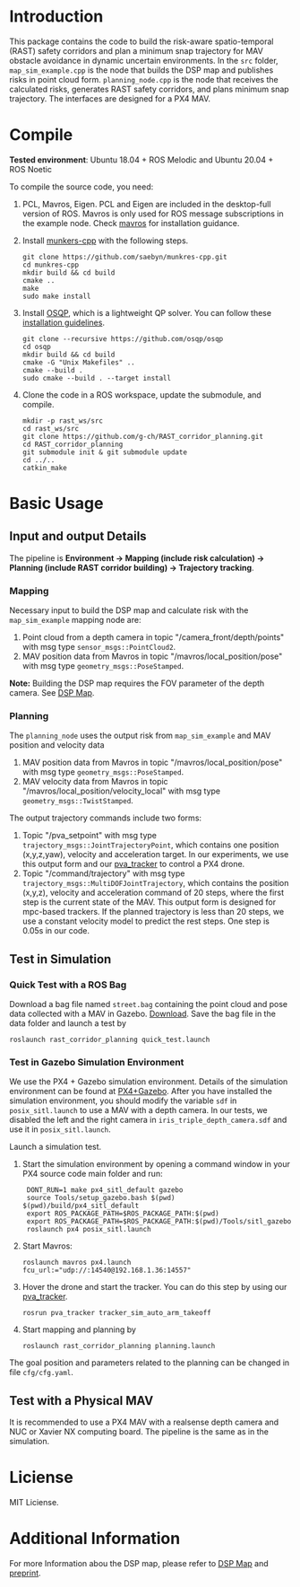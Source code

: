 
# Introduction
This package contains the code to build the risk-aware spatio-temporal (RAST) safety corridors and plan a minimum snap trajectory for MAV obstacle avoidance in dynamic uncertain environments. In the ``src`` folder, ``map_sim_example.cpp`` is the node that builds the DSP map and publishes risks in point cloud form. ``planning_node.cpp`` is the node that receives the calculated risks, generates RAST safety corridors, and plans minimum snap trajectory. The interfaces are designed for a PX4 MAV.


# Compile
__Tested environment__: Ubuntu 18.04 + ROS Melodic and Ubuntu 20.04 + ROS Noetic

To compile the source code, you need:
1. PCL, Mavros, Eigen. PCL and Eigen are included in the desktop-full version of ROS. Mavros is only used for ROS message subscriptions in the example node. Check [mavros](https://github.com/mavlink/mavros) for installation guidance.

2. Install [munkers-cpp](https://github.com/saebyn/munkres-cpp) with the following steps.
    ```
    git clone https://github.com/saebyn/munkres-cpp.git
    cd munkres-cpp
    mkdir build && cd build
    cmake ..
    make
    sudo make install
    ```
3. Install [OSQP](https://github.com/osqp/osqp), which is a lightweight QP solver. You can follow these [installation guidelines](https://osqp.org/docs/get_started/sources.html#build-the-binaries).
    ```
    git clone --recursive https://github.com/osqp/osqp
    cd osqp
    mkdir build && cd build
    cmake -G "Unix Makefiles" ..
    cmake --build .
    sudo cmake --build . --target install
    ```

4. Clone the code in a ROS workspace, update the submodule, and compile.
   ```
   mkdir -p rast_ws/src
   cd rast_ws/src
   git clone https://github.com/g-ch/RAST_corridor_planning.git
   cd RAST_corridor_planning
   git submodule init & git submodule update
   cd ../..
   catkin_make
   ```


# Basic Usage
## Input and output Details
The pipeline is __Environment -> Mapping (include risk calculation) -> Planning (include RAST corridor building) -> Trajectory tracking__.

### Mapping
Necessary input to build the DSP map and calculate risk with the ``map_sim_example`` mapping node are:
1) Point cloud from a depth camera in topic "/camera_front/depth/points" with msg type ``sensor_msgs::PointCloud2``. 
2) MAV position data from Mavros in topic "/mavros/local_position/pose" with msg type ``geometry_msgs::PoseStamped``.

__Note:__ Building the DSP map requires the FOV parameter of the depth camera. See [DSP Map](https://github.com/g-ch/DSP-map).

### Planning
The ``planning_node`` uses the output risk from ``map_sim_example`` and MAV position and velocity data 
1) MAV position data from Mavros in topic "/mavros/local_position/pose" with msg type ``geometry_msgs::PoseStamped``.
2) MAV velocity data from Mavros in topic "/mavros/local_position/velocity_local" with msg type ``geometry_msgs::TwistStamped``.

The output trajectory commands include two forms:
 1) Topic "/pva_setpoint" with msg type ``trajectory_msgs::JointTrajectoryPoint``, which contains one position (x,y,z,yaw), velocity and acceleration target. In our experiments, we use this output form and our [pva_tracker](https://github.com/g-ch/pva_tracker) to control a PX4 drone. 
 2) Topic "/command/trajectory" with msg type ``trajectory_msgs::MultiDOFJointTrajectory``, which contains the position (x,y,z), velocity and acceleration command of 20 steps, where the first step is the current state of the MAV. This output form is designed for mpc-based trackers. If the planned trajectory is less than 20 steps, we use a constant velocity model to predict the rest steps. One step is 0.05s in our code.

## Test in Simulation
### Quick Test with a ROS Bag
Download a bag file named `street.bag` containing the point cloud and pose data collected with a MAV in Gazebo. [Download](https://drive.google.com/file/d/1go4ALTe8CqaBY2wjZJzkUCmdlBI7yAAU/view?usp=sharing).
Save the bag file in the data folder and launch a test by
```
roslaunch rast_corridor_planning quick_test.launch
```

### Test in Gazebo Simulation Environment
We use the PX4 + Gazebo simulation environment. Details of the simulation environment can be found at [PX4+Gazebo](https://docs.px4.io/master/en/simulation/gazebo.html). After you have installed the simulation environment, you should modify the variable ``sdf`` in ``posix_sitl.launch`` to use a MAV with a depth camera. In our tests, we disabled the left and the right camera in ``iris_triple_depth_camera.sdf`` and use it in ``posix_sitl.launch``. 

Launch a simulation test.
1) Start the simulation environment by opening a command window in your PX4 source code main folder and run:
   ```
    DONT_RUN=1 make px4_sitl_default gazebo
    source Tools/setup_gazebo.bash $(pwd) $(pwd)/build/px4_sitl_default
    export ROS_PACKAGE_PATH=$ROS_PACKAGE_PATH:$(pwd)
    export ROS_PACKAGE_PATH=$ROS_PACKAGE_PATH:$(pwd)/Tools/sitl_gazebo
    roslaunch px4 posix_sitl.launch 
   ```

2) Start Mavros:
    ```
    roslaunch mavros px4.launch fcu_url:="udp://:14540@192.168.1.36:14557"
    ```
3) Hover the drone and start the tracker. You can do this step by using our  
[pva_tracker](https://github.com/g-ch/pva_tracker).
    ```
    rosrun pva_tracker tracker_sim_auto_arm_takeoff
    ```

4) Start mapping and planning by
   ```
   roslaunch rast_corridor_planning planning.launch
   ```

The goal position and parameters related to the planning can be changed in file ``cfg/cfg.yaml``.

## Test with a Physical MAV
It is recommended to use a PX4 MAV with a realsense depth camera and NUC or Xavier NX computing board. The pipeline is the same as in the simulation. 


# Liciense
MIT Liciense.

# Additional Information
For more Information abou the DSP map, please refer to [DSP Map](https://github.com/g-ch/DSP-map) and [preprint](https://arxiv.org/abs/2202.06273).


